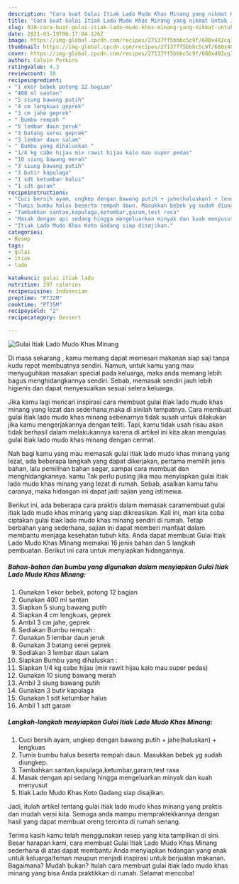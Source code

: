 ```yaml
---
description: "Cara buat Gulai Itiak Lado Mudo Khas Minang yang nikmat Untuk Jualan"
title: "Cara buat Gulai Itiak Lado Mudo Khas Minang yang nikmat Untuk Jualan"
slug: 918-cara-buat-gulai-itiak-lado-mudo-khas-minang-yang-nikmat-untuk-jualan
date: 2021-03-19T06:17:04.126Z
image: https://img-global.cpcdn.com/recipes/27137ff5bbbc5c9f/680x482cq70/gulai-itiak-lado-mudo-khas-minang-foto-resep-utama.jpg
thumbnail: https://img-global.cpcdn.com/recipes/27137ff5bbbc5c9f/680x482cq70/gulai-itiak-lado-mudo-khas-minang-foto-resep-utama.jpg
cover: https://img-global.cpcdn.com/recipes/27137ff5bbbc5c9f/680x482cq70/gulai-itiak-lado-mudo-khas-minang-foto-resep-utama.jpg
author: Calvin Perkins
ratingvalue: 4.3
reviewcount: 10
recipeingredient:
- "1 ekor bebek potong 12 bagian"
- "400 ml santan"
- "5 siung bawang putih"
- "4 cm lengkuas geprek"
- "3 cm jahe geprek"
- " Bumbu rempah "
- "5 lembar daun jeruk"
- "3 batang serei geprek"
- "3 lembar daun salam"
- " Bumbu yang dihaluskan "
- "1/4 kg cabe hijau mix rawit hijau kalo mau super pedas"
- "10 siung bawang merah"
- "3 siung bawang putih"
- "3 butir kapulaga"
- "1 sdt ketumbar halus"
- "1 sdt garam"
recipeinstructions:
- "Cuci bersih ayam, ungkep dengan bawang putih + jahe(haluskan) + lengkuas"
- "Tumis bumbu halus beserta rempah daun. Masukkan bebek yg sudah diungkep."
- "Tambahkan santan,kapulaga,ketumbar,garam,test rasa"
- "Masak dengan api sedang hingga mengeluarkan minyak dan kuah menyusut"
- "Itiak Lado Mudo Khas Koto Gadang siap disajikan."
categories:
- Resep
tags:
- gulai
- itiak
- lado

katakunci: gulai itiak lado 
nutrition: 297 calories
recipecuisine: Indonesian
preptime: "PT32M"
cooktime: "PT35M"
recipeyield: "2"
recipecategory: Dessert

---
```



![Gulai Itiak Lado Mudo Khas Minang](https://img-global.cpcdn.com/recipes/27137ff5bbbc5c9f/680x482cq70/gulai-itiak-lado-mudo-khas-minang-foto-resep-utama.jpg)

Di masa  sekarang , kamu memang dapat memesan makanan siap saji tanpa kudu repot membuatnya sendiri. Namun, untuk kamu yang mau menyuguhkan masakan special pada keluarga, maka anda memang lebih bagus menghidangkannya sendiri. Sebab, memasak sendiri jauh lebih higienis dan dapat menyesuaikan sesuai selera keluarga.

Jika kamu lagi mencari inspirasi cara membuat gulai itiak lado mudo khas minang yang lezat dan sederhana,maka di sinilah tempatnya. Cara membuat gulai itiak lado mudo khas minang  sebenarnya tidak susah untuk dilakukan jika kamu mengerjakannya dengan teliti. Tapi, kamu tidak usah risau akan tidak berhasil dalam melakukannya 
karena di artikel ini kita akan mengulas gulai itiak lado mudo khas minang dengan cermat.  



Nah bagi kamu yang mau memasak gulai itiak lado mudo khas minang yang lezat, ada beberapa langkah yang dapat dikerjakan, pertama memilih jenis bahan, lalu pemilihan bahan segar, sampai cara membuat dan menghidangkannya. kamu Tak perlu pusing jika mau menyiapkan gulai itiak lado mudo khas minang yang lezat di rumah. Sebab, asalkan kamu  tahu caranya, maka hidangan ini dapat jadi sajian yang istimewa.

Berikut ini, ada beberapa cara praktis  dalam memasak caramembuat gulai itiak lado mudo khas minang yang siap dikreasikan. Kali ini, mari kita coba ciptakan gulai itiak lado mudo khas minang sendiri di rumah. Tetap berbahan yang sederhana, sajian ini dapat memberi manfaat dalam membantu menjaga kesehatan tubuh kita. Anda dapat membuat Gulai Itiak Lado Mudo Khas Minang memakai 16 jenis bahan dan 5 langkah pembuatan. Berikut ini cara untuk menyiapkan hidangannya.

<!--inarticleads1-->

##### Bahan-bahan dan bumbu yang digunakan dalam menyiapkan Gulai Itiak Lado Mudo Khas Minang:

1. Gunakan 1 ekor bebek, potong 12 bagian
1. Gunakan 400 ml santan
1. Siapkan 5 siung bawang putih
1. Siapkan 4 cm lengkuas, geprek
1. Ambil 3 cm jahe, geprek
1. Sediakan  Bumbu rempah :
1. Gunakan 5 lembar daun jeruk
1. Gunakan 3 batang serei geprek
1. Sediakan 3 lembar daun salam
1. Siapkan  Bumbu yang dihaluskan :
1. Siapkan 1/4 kg cabe hijau (mix rawit hijau kalo mau super pedas)
1. Gunakan 10 siung bawang merah
1. Ambil 3 siung bawang putih
1. Gunakan 3 butir kapulaga
1. Gunakan 1 sdt ketumbar halus
1. Ambil 1 sdt garam




<!--inarticleads2-->

##### Langkah-langkah menyiapkan Gulai Itiak Lado Mudo Khas Minang:

1. Cuci bersih ayam, ungkep dengan bawang putih + jahe(haluskan) + lengkuas
1. Tumis bumbu halus beserta rempah daun. Masukkan bebek yg sudah diungkep.
1. Tambahkan santan,kapulaga,ketumbar,garam,test rasa
1. Masak dengan api sedang hingga mengeluarkan minyak dan kuah menyusut
1. Itiak Lado Mudo Khas Koto Gadang siap disajikan.




Jadi, itulah artikel tentang  gulai itiak lado mudo khas minang  yang praktis dan mudah versi kita. Semoga anda mampu mempraktekkannya dengan hasil yang dapat membuat oreng tercinta di rumah senang. 

Terima kasih kamu telah menggunakan resep yang kita tampilkan di sini. Besar harapan kami, cara membuat  Gulai Itiak Lado Mudo Khas Minang sederhana di atas dapat membantu Anda menyiapkan hidangan yang enak untuk keluarga/teman maupun menjadi inspirasi untuk berjualan makanan. Bagaimana? Mudah bukan? Itulah cara membuat gulai itiak lado mudo khas minang yang bisa Anda praktikkan di rumah. Selamat mencoba!

